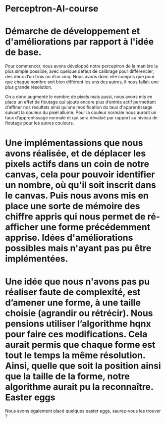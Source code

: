 Perceptron-AI-course
====================
Démarche de développement et d'améliorations par rapport à l'idée de base.
==========================================================================
Pour commencer, nous avons développé notre perceptron de la manière la plus simple possible, avec quelque défaut de calibrage pour différencier, des deux d’un trois ou d’un cinq. Nous avons donc vite compris que pour que chaque nombre soit bien différent les uns des autres, il nous fallait une plus grande résolution.

On a donc augmenté le nombre de pixels mais aussi, nous avons mis en place un effet de floutage qui ajoute encore plus d’entrés actif permettant d’affiner nos résultats ainsi qu’une modification du taux d'apprentissage suivant la couleur du pixel allumé. Pour la couleur normale nous auront un taux d’apprentissage normale et qui sera dévalué par rapport au niveau de floutage pour les autres couleurs.

Une implémentassions que nous avons réalisée, et de déplacer les pixels actifs dans un coin de notre canvas, cela pour pouvoir identifier un nombre, où qu'il soit inscrit dans le canvas.
Puis nous avons mis en place une sorte de mémoire des chiffre appris qui nous permet de ré-afficher une forme précédemment apprise.
Idées d'améliorations possibles mais n'ayant pas pu être implémentées.
======================================================================
Une idée que nous n'avons pas pu réaliser faute de complexité, est d’amener une forme, à une taille choisie (agrandir ou rétrécir). Nous pensions utiliser l’algorithme hqnx pour faire ces modifications. Cela aurait permis que chaque forme est tout le temps la même résolution. Ainsi, quelle que soit la position ainsi que la taille de la forme, notre algorithme aurait pu la reconnaître.
Easter eggs
===========
Nous avons également placé quelques easter eggs, saurez-vous les trouver ?
